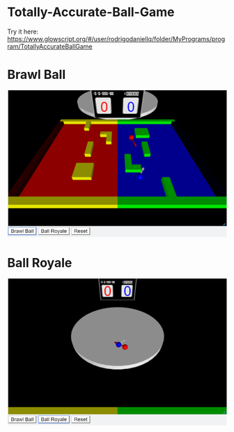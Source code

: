 # Totally-Accurate-Ball-Game



Try it here:
https://www.glowscript.org/#/user/rodrigodaniellq/folder/MyPrograms/program/TotallyAccurateBallGame

# Brawl Ball
![](/print1.png )


# Ball Royale
![](/print2.png )
